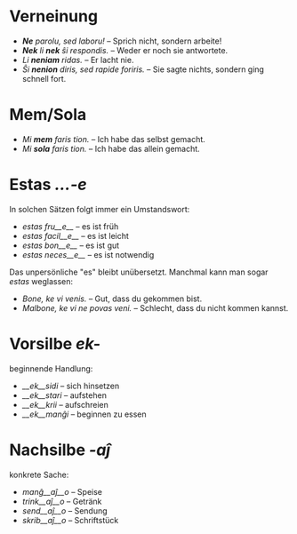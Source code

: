 # Verneinung

- *__Ne__ parolu, sed laboru!*               – Sprich nicht, sondern arbeite!
- *__Nek__ li __nek__ ŝi respondis.*             – Weder er noch sie antwortete.
- *Li __neniam__ ridas.*                     – Er lacht nie.
- *Ŝi __nenion__ diris, sed rapide foriris.* – Sie sagte nichts, sondern ging schnell fort.


# Mem/Sola

- *Mi __mem__ faris tion.*  – Ich habe das selbst gemacht.
- *Mi __sola__ faris tion.* – Ich habe das allein gemacht.


# Estas *…-e*

In solchen Sätzen folgt immer ein Umstandswort:

- *estas fru__e__*   – es ist früh
- *estas facil__e__* – es ist leicht
- *estas bon__e__*   – es ist gut
- *estas neces__e__* – es ist notwendig

Das unpersönliche "es" bleibt unübersetzt. Manchmal kann man sogar *estas* weglassen:

- *Bone, ke vi venis.*            – Gut, dass du gekommen bist.
- *Malbone, ke vi ne povas veni.* – Schlecht, dass du nicht kommen kannst.

 

# Vorsilbe *ek-*

beginnende Handlung:

- *__ek__sidi*  – sich hinsetzen
- *__ek__stari* – aufstehen
- *__ek__krii*  – aufschreien
- *__ek__manĝi* – beginnen zu essen
 

# Nachsilbe *-aĵ*

konkrete Sache:

- *manĝ__aĵ__o*  – Speise
- *trink__aĵ__o* – Getränk
- *send__aĵ__o*  – Sendung
- *skrib__aĵ__o* – Schriftstück
 
